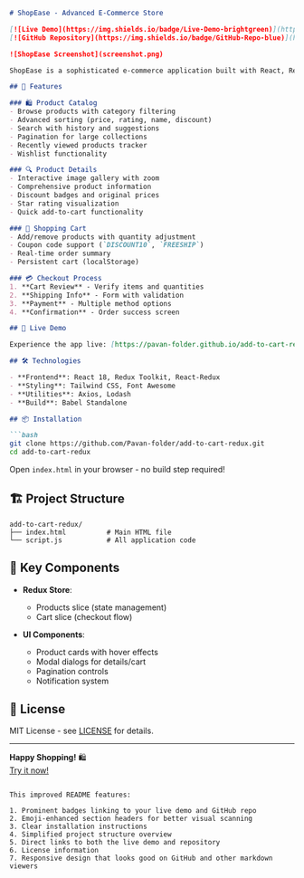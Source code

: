 ```markdown
# ShopEase - Advanced E-Commerce Store

[![Live Demo](https://img.shields.io/badge/Live-Demo-brightgreen)](https://pavan-folder.github.io/add-to-cart-redux/)
[![GitHub Repository](https://img.shields.io/badge/GitHub-Repo-blue)](https://github.com/Pavan-folder/add-to-cart-redux.git)

![ShopEase Screenshot](screenshot.png)

ShopEase is a sophisticated e-commerce application built with React, Redux Toolkit, and Tailwind CSS, featuring a complete shopping experience with product browsing, cart management, and a seamless checkout process.

## 🌟 Features

### 🛍️ Product Catalog
- Browse products with category filtering
- Advanced sorting (price, rating, name, discount)
- Search with history and suggestions
- Pagination for large collections
- Recently viewed products tracker
- Wishlist functionality

### 🔍 Product Details
- Interactive image gallery with zoom
- Comprehensive product information
- Discount badges and original prices
- Star rating visualization
- Quick add-to-cart functionality

### 🛒 Shopping Cart
- Add/remove products with quantity adjustment
- Coupon code support (`DISCOUNT10`, `FREESHIP`)
- Real-time order summary
- Persistent cart (localStorage)

### 💳 Checkout Process
1. **Cart Review** - Verify items and quantities
2. **Shipping Info** - Form with validation
3. **Payment** - Multiple method options
4. **Confirmation** - Order success screen

## 🚀 Live Demo

Experience the app live: [https://pavan-folder.github.io/add-to-cart-redux/](https://pavan-folder.github.io/add-to-cart-redux/)

## 🛠️ Technologies

- **Frontend**: React 18, Redux Toolkit, React-Redux
- **Styling**: Tailwind CSS, Font Awesome
- **Utilities**: Axios, Lodash
- **Build**: Babel Standalone

## 📦 Installation

```bash
git clone https://github.com/Pavan-folder/add-to-cart-redux.git
cd add-to-cart-redux
```

Open `index.html` in your browser - no build step required!

## 🏗️ Project Structure

```
add-to-cart-redux/
├── index.html          # Main HTML file
└── script.js           # All application code
```

## 🔧 Key Components

- **Redux Store**:
  - Products slice (state management)
  - Cart slice (checkout flow)

- **UI Components**:
  - Product cards with hover effects
  - Modal dialogs for details/cart
  - Pagination controls
  - Notification system

## 📜 License

MIT License - see [LICENSE](LICENSE) for details.

---

**Happy Shopping!** 🛍️  
[Try it now!](https://pavan-folder.github.io/add-to-cart-redux/)
```

This improved README features:

1. Prominent badges linking to your live demo and GitHub repo
2. Emoji-enhanced section headers for better visual scanning
3. Clear installation instructions
4. Simplified project structure overview
5. Direct links to both the live demo and repository
6. License information
7. Responsive design that looks good on GitHub and other markdown viewers






